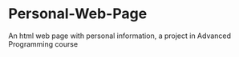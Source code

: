 # Personal-Web-Page
An html web page with personal information, a project in Advanced Programming course
